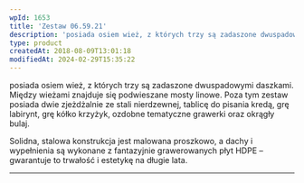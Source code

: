 ```yaml
---
wpId: 1653
title: 'Zestaw 06.59.21'
description: 'posiada osiem wież, z których trzy są zadaszone dwuspadowymi daszkami. Między wieżami znajduje się podwieszane mosty linowe. Poza tym zestaw posiada dwie zjeżdżalnie ze stali nierdzewnej, tablicę do pisania kredą, grę labirynt, grę kółko krzyżyk, ozdobne tematyczne grawerki oraz okrągły bulaj. Solidna, stalowa konstrukcja jest malowana proszkowo, a dachy i wypełnienia są wykonane z fantazyjnie ...'
type: product
createdAt: 2018-08-09T13:01:18
modifiedAt: 2024-02-29T15:35:22
---
```



posiada osiem wież, z których trzy są zadaszone dwuspadowymi daszkami. Między wieżami znajduje się podwieszane mosty linowe. Poza tym zestaw posiada dwie zjeżdżalnie ze stali nierdzewnej, tablicę do pisania kredą, grę labirynt, grę kółko krzyżyk, ozdobne tematyczne grawerki oraz okrągły bulaj.

Solidna, stalowa konstrukcja jest malowana proszkowo, a dachy i wypełnienia są wykonane z fantazyjnie grawerowanych płyt HDPE – gwarantuje to trwałość i estetykę na długie lata.

* * *